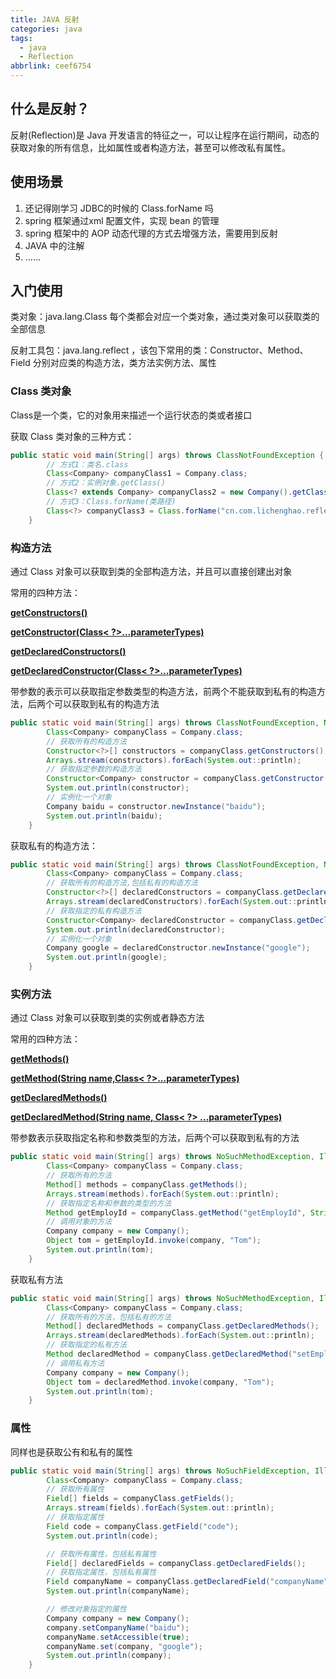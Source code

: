 ```yaml
---
title: JAVA 反射
categories: java
tags:
  - java
  - Reflection
abbrlink: ceef6754
---
```

## 什么是反射？

反射(Reflection)是 Java 开发语言的特征之一，可以让程序在运行期间，动态的获取对象的所有信息，比如属性或者构造方法，甚至可以修改私有属性。

## 使用场景

1. 还记得刚学习 JDBC的时候的 Class.forName 吗
2. spring 框架通过xml 配置文件，实现 bean 的管理
3. spring 框架中的 AOP 动态代理的方式去增强方法，需要用到反射
4. JAVA 中的注解
5. ......



## 入门使用

类对象：java.lang.Class 每个类都会对应一个类对象，通过类对象可以获取类的全部信息

反射工具包：java.lang.reflect ，该包下常用的类：Constructor、Method、Field  分别对应类的构造方法，类方法实例方法、属性

###  Class 类对象 

Class是一个类，它的对象用来描述一个运行状态的类或者接口

获取 Class 类对象的三种方式：

```java
public static void main(String[] args) throws ClassNotFoundException {
        // 方式1：类名.class
        Class<Company> companyClass1 = Company.class;
        // 方式2：实例对象.getClass()
        Class<? extends Company> companyClass2 = new Company().getClass();
        // 方式3：Class.forName(类路径)
        Class<?> companyClass3 = Class.forName("cn.com.lichenghao.reflect.Company");
    }
```

### 构造方法

通过 Class 对象可以获取到类的全部构造方法，并且可以直接创建出对象

常用的四种方法：

**[getConstructors()](https://docs.oracle.com/javase/8/docs/api/java/lang/Class.html#getConstructors--)**

**[getConstructor(Class< ?>...parameterTypes)](https://docs.oracle.com/javase/8/docs/api/java/lang/Class.html#getDeclaredConstructor-java.lang.Class...-)**

**[getDeclaredConstructors()](https://docs.oracle.com/javase/8/docs/api/java/lang/Class.html#getDeclaredConstructors--)**

**[getDeclaredConstructor(Class< ?>...parameterTypes)](https://docs.oracle.com/javase/8/docs/api/java/lang/Class.html#getDeclaredConstructor-java.lang.Class...-)**

带参数的表示可以获取指定参数类型的构造方法，前两个不能获取到私有的构造方法，后两个可以获取到私有的构造方法

```java
public static void main(String[] args) throws ClassNotFoundException, NoSuchMethodException, IllegalAccessException, InvocationTargetException, InstantiationException {
        Class<Company> companyClass = Company.class;
        // 获取所有的构造方法
        Constructor<?>[] constructors = companyClass.getConstructors();
        Arrays.stream(constructors).forEach(System.out::println);
        // 获取指定参数的构造方法
        Constructor<Company> constructor = companyClass.getConstructor(String.class);
        System.out.println(constructor);
        // 实例化一个对象
        Company baidu = constructor.newInstance("baidu");
        System.out.println(baidu);
    }
```

获取私有的构造方法：

```java
public static void main(String[] args) throws ClassNotFoundException, NoSuchMethodException, IllegalAccessException, InvocationTargetException, InstantiationException {
        Class<Company> companyClass = Company.class;
        // 获取所有的构造方法,包括私有的构造方法
        Constructor<?>[] declaredConstructors = companyClass.getDeclaredConstructors();
        Arrays.stream(declaredConstructors).forEach(System.out::println);
        // 获取指定的私有构造方法
        Constructor<Company> declaredConstructor = companyClass.getDeclaredConstructor(String.class);
        System.out.println(declaredConstructor);
        // 实例化一个对象
        Company google = declaredConstructor.newInstance("google");
        System.out.println(google);
    }
```

### 实例方法

通过 Class 对象可以获取到类的实例或者静态方法

常用的四种方法：

**[getMethods()](https://docs.oracle.com/javase/8/docs/api/java/lang/Class.html#getMethods--)**

**[getMethod(String name,Class< ?>...parameterTypes)](https://docs.oracle.com/javase/8/docs/api/java/lang/Class.html#getMethod-java.lang.String-java.lang.Class...-)**

**[getDeclaredMethods()](https://docs.oracle.com/javase/8/docs/api/java/lang/Class.html#getDeclaredMethods--)**

**[getDeclaredMethod(String name, Class< ?> ...parameterTypes)](https://docs.oracle.com/javase/8/docs/api/java/lang/Class.html#getDeclaredMethod-java.lang.String-java.lang.Class...-)**

带参数表示获取指定名称和参数类型的方法，后两个可以获取到私有的方法

```java
public static void main(String[] args) throws NoSuchMethodException, IllegalAccessException, InvocationTargetException, InstantiationException {
        Class<Company> companyClass = Company.class;
        // 获取所有的方法
        Method[] methods = companyClass.getMethods();
        Arrays.stream(methods).forEach(System.out::println);
        // 获取指定名称和参数的类型的方法
        Method getEmployId = companyClass.getMethod("getEmployId", String.class);
        // 调用对象的方法
        Company company = new Company();
        Object tom = getEmployId.invoke(company, "Tom");
        System.out.println(tom);
    }
```

获取私有方法

```java
public static void main(String[] args) throws NoSuchMethodException, IllegalAccessException, InvocationTargetException, InstantiationException {
        Class<Company> companyClass = Company.class;
        // 获取所有的方法，包括私有的方法
        Method[] declaredMethods = companyClass.getDeclaredMethods();
        Arrays.stream(declaredMethods).forEach(System.out::println);
        // 获取指定的私有方法
        Method declaredMethod = companyClass.getDeclaredMethod("setEmployId", String.class);
        // 调用私有方法
        Company company = new Company();
        Object tom = declaredMethod.invoke(company, "Tom");
        System.out.println(tom);
    }
```

### 属性

同样也是获取公有和私有的属性

```java
public static void main(String[] args) throws NoSuchFieldException, IllegalAccessException {
        Class<Company> companyClass = Company.class;
        // 获取所有属性
        Field[] fields = companyClass.getFields();
        Arrays.stream(fields).forEach(System.out::println);
        // 获取指定属性
        Field code = companyClass.getField("code");
        System.out.println(code);

        // 获取所有属性，包括私有属性
        Field[] declaredFields = companyClass.getDeclaredFields();
        // 获取指定属性，包括私有属性
        Field companyName = companyClass.getDeclaredField("companyName");
        System.out.println(companyName);

        // 修改对象指定的属性
        Company company = new Company();
        company.setCompanyName("baidu");
        companyName.setAccessible(true);
        companyName.set(company, "google");
        System.out.println(company);
    }
```







































